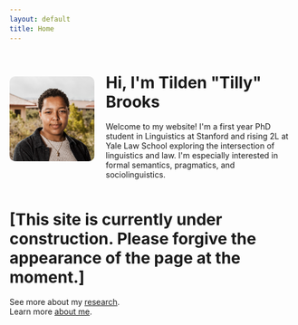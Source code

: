 ```yaml
---
layout: default
title: Home
---
```

<div style="display: flex; align-items: center; gap: 20px;">

  <img src="/assets/img/KH Headshot.jpeg" alt="Tilden 'Tilly' Brooks" style="width: 150px; height: auto; border-radius: 10px;">

  <div>
    <h1>Hi, I'm Tilden "Tilly" Brooks</h1>
    <p>Welcome to my website! I'm a first year PhD student in Linguistics at Stanford and rising 2L at Yale Law School exploring the intersection of linguistics and law.  I'm especially interested in formal semantics, pragmatics, and sociolinguistics.</p>

  </div>

</div>


# [This site is currently under construction.  Please forgive the appearance of the page at the moment.]



See more about my [research](/research).  
Learn more [about me](/about).  
